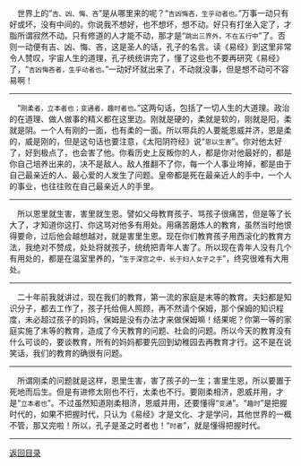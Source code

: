 &emsp;世界上的“``吉、凶、悔、吝``”是从哪里来的呢？“``吉凶悔吝，生乎动者也。``”万事一动只有好或坏，没有中间的。你说我不想好，也不想坏，想不动。好只有打坐入定了，才脂所谓寂然不动。只有修道的人才能不动，那才是“``跳出三界外，不在五行中``”了。否则一动便有吉、凶、悔、吝，这是圣人的话，孔子的名言。读《易经》到这里非常令人赞叹，宇宙人生的道理，孔子统统讲完了，懂了这些也不要再研究《易经》了，“``吉凶悔吝者，生乎动者也。``”一动好坏就出来了，不动就没事，但是想不动可不容易啊！
___
&emsp;“``刚柔者，立本者也；变通者，趣时者也。``”这两句话，包括了一切人生的大道理。政治的在道理、做人做事的精义都在这里边。刚就是硬的，柔就是软的，刚就是阳，柔就是阴。一个人有刚的一面，也有柔的一面。所以带兵的人要能恩威并济，恩是柔的，威是刚的，但是这句话也要注意，《太阳阴符经》说“``恩以生害``”。你对他太好了，好到极点了，也会害了他。你看历史上反叛你的人，都是你对他最好的，都是你自己培养出来的，决不是敌人。敌人推翻不了你，每一个人事业垮掉，都是由于自己最亲近的人、最心爱的人发生了问题。皇帝都是死在最亲近人的手中，一个人的事业，也往往败在自己最亲近人的手里。
___
&emsp;所以恩里就生害，害里就生恩。譬如父母教育孩子、骂孩子很痛苦，但是等了长大了，才知道你这打、你这骂对他多有用处。用痛苦磨炼人的教育，虽然当时他恨得要命，过后他会越想越对，就是害里生恩。现在你们教育孩子用西滚化的教育方法，我绝对不赞成，处处将就孩子，统统把青年人害了。所以现在青年人没有几个有用处的，都是在温室里养的，“``生于深宫之中，长于妇人女子之手``”，终究很难有大用处。
___
&emsp;二十年前我就讲过，现在我们的教育，第一流的家庭是末等的教育。夫妇都是知识分子，都去工作了，孩子托给佣人照顾，再不然请个保姆，那个保姆的知识程度，未必超过孩子的妈妈，保姆是没有办法才来做保姆嘛！结果呢？你第一等的家庭实施了末等的教育，造成了今天教育的问题、社会的问题。所以今天的教育没有什么可谈的，要谈教育，所有的妈妈都要先回到幼稚园去再教育才行。这不是在说笑话，我们的教育的确很有问题。
___
&emsp;所谓刚柔的问题就是这样，恩里生害，害了孩子的一生；害里生恩，所以要置于死地而后生。但是有进修太刚也不行，太柔也不行。要刚柔相济，恩威并用，才是“``立本者也``”。不过虽然知道刚柔相济，恩威并用，还要懂得“``变通``”。“``趣时``”是把握时代的，如果不把握时代，只认为《易经》才是文化、才是学问，其他世界的一概不管，那又完啦！所以，孔子是圣之时者也！“``时者``”，就是懂得把握时代。
___
[返回目录](../../../master/README.md#目录)
